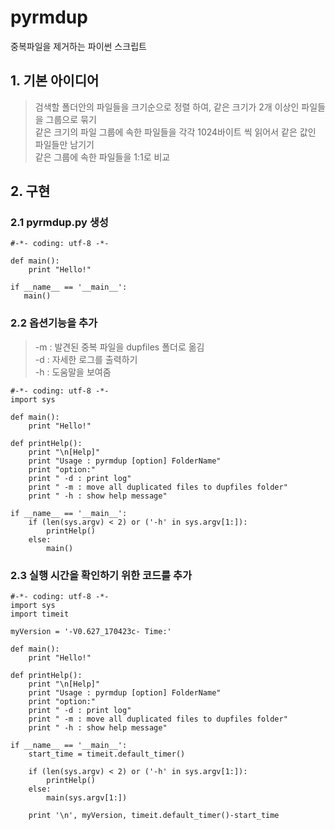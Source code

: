 # pyrmdup
중복파일을 제거하는 파이썬 스크립트  

## 1. 기본 아이디어  
> 검색할 폴더안의 파일들을 크기순으로 정렬 하여, 같은 크기가 2개 이상인 파일들을 그룹으로 묶기  
> 같은 크기의 파일 그룹에 속한 파일들을 각각 1024바이트 씩 읽어서 같은 값인 파일들만 남기기  
> 같은 그룹에 속한 파일들을 1:1로 비교  


## 2. 구현  
### 2.1 pyrmdup.py 생성  
```
#-*- coding: utf-8 -*-

def main():
    print "Hello!"

if __name__ == '__main__':
   main()
```

### 2.2 옵션기능을 추가
>-m : 발견된 중복 파일을 dupfiles 폴더로 옮김  
>-d : 자세한 로그를 출력하기  
>-h : 도움말을 보여줌   

```
#-*- coding: utf-8 -*-
import sys

def main():
    print "Hello!"

def printHelp():
    print "\n[Help]"
    print "Usage : pyrmdup [option] FolderName" 
    print "option:"
    print " -d : print log"
    print " -m : move all duplicated files to dupfiles folder"
    print " -h : show help message"

if __name__ == '__main__':
    if (len(sys.argv) < 2) or ('-h' in sys.argv[1:]):
        printHelp()
    else:
        main()
```

### 2.3 실행 시간을 확인하기 위한 코드를 추가 

```
#-*- coding: utf-8 -*-
import sys
import timeit

myVersion = '-V0.627_170423c- Time:'

def main():
    print "Hello!"

def printHelp():
    print "\n[Help]"
    print "Usage : pyrmdup [option] FolderName" 
    print "option:"
    print " -d : print log"
    print " -m : move all duplicated files to dupfiles folder"
    print " -h : show help message"

if __name__ == '__main__':
    start_time = timeit.default_timer()
 
    if (len(sys.argv) < 2) or ('-h' in sys.argv[1:]):
        printHelp()
    else:
        main(sys.argv[1:])

    print '\n', myVersion, timeit.default_timer()-start_time
```
